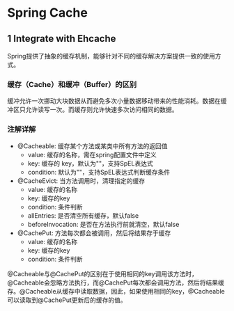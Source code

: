 # Spring Cache

## 1 Integrate with Ehcache
Spring提供了抽象的缓存机制，能够针对不同的缓存解决方案提供一致的使用方式。  

### 缓存（Cache）和缓冲（Buffer）的区别
缓冲允许一次挪动大块数据从而避免多次小量数据移动带来的性能消耗。数据在缓冲区只允许读写一次。而缓存则允许快速多次访问相同的数据。


### 注解详解

- @Cacheable: 缓存某个方法或某类中所有方法的返回值
	- value: 缓存的名称，需在spring配置文件中定义
	- key: 缓存的 key，默认为""，支持SpEL表达式
	- condition: 默认为""，支持SpEL表达式判断缓存条件
- @CacheEvict: 当方法调用时，清理指定的缓存
	- value: 缓存的名称
	- key: 缓存的key
	- condition: 条件判断
	- allEntries: 是否清空所有缓存，默认false
	- beforeInvocation: 是否在方法执行前就清空，默认false
- @CachePut: 方法每次都会被调用，然后将结果存于缓存
	- value: 缓存的名称
	- key: 缓存的key
	- condition: 条件判断

@Cacheable与@CachePut的区别在于使用相同的key调用该方法时，@Cacheable会忽略方法执行，而@CachePut每次都会调用方法，然后将结果缓存。@Cacheable从缓存中读取数据，因此，如果使用相同的key，@Cacheable可以读取到@CachePut更新后的缓存的值。  
